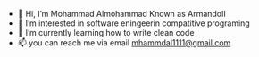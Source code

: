 - 👋 Hi, I’m Mohammad Almohammad Known as ArmandoII
- 👀 I’m interested in software eningeerin compatitive programing 
- 🌱 I’m currently learning how to write clean code
- 📫 you can reach me via email mhammdal1111@gmail.com 

<!---
ArmandoII/ArmandoII is a ✨ special ✨ repository because its `README.md` (this file) appears on your GitHub profile.
You can click the Preview link to take a look at your changes.
--->
